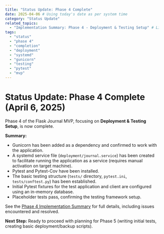 ```yaml
---
title: "Status Update: Phase 4 Complete"
date: 2025-04-06 # Using today's date as per system time
category: "Status Update"
related_topics:
  - "Implementation Summary: Phase 4 - Deployment & Testing Setup" # Link to ../implementation/04-phase-four-summary.md
tags:
  - "status"
  - "phase 4"
  - "completion"
  - "deployment"
  - "systemd"
  - "gunicorn"
  - "testing"
  - "pytest"
  - "mvp"
---
```


# Status Update: Phase 4 Complete (April 6, 2025)

Phase 4 of the Flask Journal MVP, focusing on **Deployment & Testing Setup**, is now complete.

**Summary:**
*   Gunicorn has been added as a dependency and confirmed to work with the application.
*   A systemd service file (`deployment/journal.service`) has been created to facilitate running the application as a service (requires manual activation on target machine).
*   Pytest and Pytest-Cov have been installed.
*   The basic testing structure (`tests/` directory, `pytest.ini`, `tests/conftest.py`) has been established.
*   Initial Pytest fixtures for the test application and client are configured using an in-memory database.
*   Placeholder tests pass, confirming the testing framework setup.

See the [Phase 4 Implementation Summary](../implementation/04-phase-four-summary.md) for full details, including issues encountered and resolved.

**Next Step:** Ready to proceed with planning for Phase 5 (writing initial tests, creating basic deployment/backup scripts).